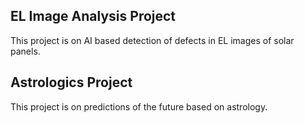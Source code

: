 ## EL Image Analysis Project

This project is on AI based detection of defects in EL images of solar panels.


## Astrologics Project

This project is on predictions of the future based on astrology.
